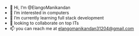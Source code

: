 - 👋 Hi, I’m @ElangoManikandan
- 👀 I’m interested in computers
- 🌱 I’m currently learning full stack development 
- 💞️ looking to collaborate on top ITs
- 📫 you can reach me at elangomanikandan31204@gmail.com

<!---
ElangoManikandan/ElangoManikandan is a ✨ special ✨ repository because its `README.md` (this file) appears on your GitHub profile.
You can click the Preview link to take a look at your changes.
--->
